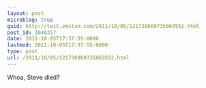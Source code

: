 ```yaml
---
layout: post
microblog: true
guid: http://twit.vmstan.com/2011/10/05/121730869735063552.html
post_id: 3040357
date: 2011-10-05T17:37:55-0600
lastmod: 2011-10-05T17:37:55-0600
type: post
url: /2011/10/05/121730869735063552.html
---
```

Whoa, Steve died?

